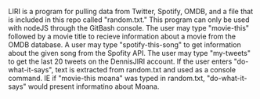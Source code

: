 LIRI is a program for pulling data from Twitter, Spotify, OMDB, and a file that is included in this repo called "random.txt."  This program can only be used with nodeJS through the GitBash console.  The user may type "movie-this" followed by a movie title to recieve information about a movie from the OMDB database.  A user may type "spotify-this-song" to get information about the given song from the Spofity API.  The user may type "my-tweets" to get the last 20 tweets on the DennisJIRI account.  If the user enters "do-what-it-says", text is extracted from random.txt and used as a console command.  IE if "movie-this moana" was typed in random.txt, "do-what-it-says" would present informatino about Moana.
